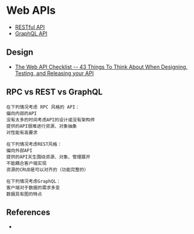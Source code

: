 # Web APIs

* [RESTful API](restful/README.md)
* [GraphQL API](GraphQL/README.md)

## Design

* [The Web API Checklist -- 43 Things To Think About When Designing, Testing, and Releasing your API](https://mathieu.fenniak.net/the-api-checklist/)

## RPC vs REST vs GraphQL

```
在下列情况考虑 RPC 风格的 API：
偏向内部的API
没有太多的时间考虑API的设计或没有架构师
提供的API很难进行资源、对象抽象
对性能有高要求

在下列情况考虑REST风格：
偏向外部API
提供的API天生围绕资源、对象、管理展开
不能耦合客户端实现
资源的CRUD是可以对齐的（功能完整的）

在下列情况考虑GraphQL：
客户端对于数据的需求多变
数据具有图的特点
```

## References

* [](https://www.tuicool.com/articles/ymyqUrr)
